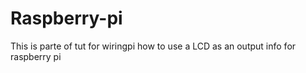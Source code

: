 # Raspberry-pi
This is parte of tut for wiringpi how to use a LCD as an output info for raspberry pi
